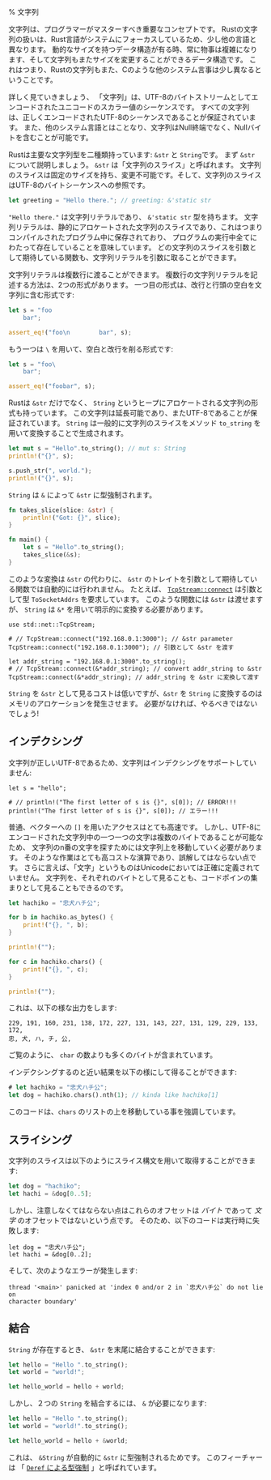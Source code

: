 % 文字列
<!-- % Strings -->

<!-- Strings are an important concept for any programmer to master. Rust’s string -->
<!-- handling system is a bit different from other languages, due to its systems -->
<!-- focus. Any time you have a data structure of variable size, things can get -->
<!-- tricky, and strings are a re-sizable data structure. That being said, Rust’s -->
<!-- strings also work differently than in some other systems languages, such as C. -->
文字列は、プログラマーがマスターすべき重要なコンセプトです。
Rustの文字列の扱いは、Rust言語がシステムにフォーカスしているため、少し他の言語と異なります。
動的なサイズを持つデータ構造が有る時、常に物事は複雑になります、そして文字列もまたサイズを変更することができるデータ構造です。
これはつまり、Rustの文字列もまた、Cのような他のシステム言事は少し異なるということです。


<!-- Let’s dig into the details. A ‘string’ is a sequence of Unicode scalar values -->
<!-- encoded as a stream of UTF-8 bytes. All strings are guaranteed to be a valid -->
<!-- encoding of UTF-8 sequences. Additionally, unlike some systems languages, -->
<!-- strings are not null-terminated and can contain null bytes. -->
詳しく見ていきましょう、 「文字列」は、UTF-8のバイトストリームとしてエンコードされたユニコードのスカラー値のシーケンスです。
すべての文字列は、正しくエンコードされたUTF-8のシーケンスであることが保証されています。
また、他のシステム言語とはことなり、文字列はNull終端でなく、Nullバイトを含むことが可能です。

<!-- Rust has two main types of strings: `&str` and `String`. Let’s talk about -->
<!-- `&str` first. These are called ‘string slices’. A string slice has a fixed -->
<!-- size, and cannot be mutated. It is a reference to a sequence of UTF-8 bytes. -->
Rustは主要な文字列型を二種類持っています: `&str` と `String`です。
まず `&str` について説明しましょう。 `&str` は「文字列のスライス」と呼ばれます。
文字列のスライスは固定のサイズを持ち、変更不可能です。そして、文字列のスライスはUTF-8のバイトシーケンスへの参照です。


```rust
let greeting = "Hello there."; // greeting: &'static str
```

<!-- `"Hello there."` is a string literal and its type is `&'static str`. A string -->
<!-- literal is a string slice that is statically allocated, meaning that it’s saved -->
<!-- inside our compiled program, and exists for the entire duration it runs. The -->
<!-- `greeting` binding is a reference to this statically allocated string. Any -->
<!-- function expecting a string slice will also accept a string literal. -->
`"Hello there."` は文字列リテラルであり、 `&'static str` 型を持ちます。
文字列リテラルは、静的にアロケートされた文字列のスライスであり、これはつまりコンパイルされたプログラム中に保存されており、
プログラムの実行中全てにわたって存在していることを意味しています。
どの文字列のスライスを引数として期待している関数も、文字列リテラルを引数に取ることができます。

<!-- String literals can span multiple lines. There are two forms. The first will -->
<!-- include the newline and the leading spaces: -->
文字列リテラルは複数行に渡ることができます。
複数行の文字列リテラルを記述する方法は、2つの形式があります。
一つ目の形式は、改行と行頭の空白を文字列に含む形式です:

```rust
let s = "foo
    bar";

assert_eq!("foo\n        bar", s);
```

<!-- The second, with a `\`, trims the spaces and the newline: -->
もう一つは `\` を用いて、空白と改行を削る形式です:

```rust
let s = "foo\
    bar";

assert_eq!("foobar", s);
```

<!-- Rust has more than just `&str`s though. A `String`, is a heap-allocated string. -->
<!-- This string is growable, and is also guaranteed to be UTF-8. `String`s are -->
<!-- commonly created by converting from a string slice using the `to_string` -->
<!-- method. -->
Rustは `&str` だけでなく、 `String` というヒープにアロケートされる文字列の形式も持っています。
この文字列は延長可能であり、またUTF-8であることが保証されています。
`String` は一般的に文字列のスライスをメソッド `to_string` を用いて変換することで生成されます。

```rust
let mut s = "Hello".to_string(); // mut s: String
println!("{}", s);

s.push_str(", world.");
println!("{}", s);
```

<!-- `String`s will coerce into `&str` with an `&`: -->
`String` は `&` によって `&str` に型強制されます。

```rust
fn takes_slice(slice: &str) {
    println!("Got: {}", slice);
}

fn main() {
    let s = "Hello".to_string();
    takes_slice(&s);
}
```

<!-- This coercion does not happen for functions that accept one of `&str`’s traits -->
<!-- instead of `&str`. For example, [`TcpStream::connect`][connect] has a parameter -->
<!-- of type `ToSocketAddrs`. A `&str` is okay but a `String` must be explicitly -->
<!-- converted using `&*`. -->
このような変換は `&str` の代わりに、 `&str` のトレイトを引数として期待している関数では自動的には行われません。
たとえば、 [`TcpStream::connect`][connect] は引数として型 `ToSocketAddrs` を要求しています。
このような関数には `&str` は渡せますが、 `String` は `&*` を用いて明示的に変換する必要があります。

```rust,no_run
use std::net::TcpStream;

# // TcpStream::connect("192.168.0.1:3000"); // &str parameter
TcpStream::connect("192.168.0.1:3000"); // 引数として &str を渡す

let addr_string = "192.168.0.1:3000".to_string();
# // TcpStream::connect(&*addr_string); // convert addr_string to &str
TcpStream::connect(&*addr_string); // addr_string を &str に変換して渡す
```

<!-- Viewing a `String` as a `&str` is cheap, but converting the `&str` to a -->
<!-- `String` involves allocating memory. No reason to do that unless you have to! -->
`String` を `&str` として見るコストは低いですが、`&str` を `String` に変換するのはメモリのアロケーションを発生させます。
必要がなければ、やるべきではないでしょう!

<!-- ## Indexing  -->
## インデクシング

<!-- Because strings are valid UTF-8, strings do not support indexing: -->
文字列が正しいUTF-8であるため、文字列はインデクシングをサポートしていません:

```rust,ignore
let s = "hello";

# // println!("The first letter of s is {}", s[0]); // ERROR!!!
println!("The first letter of s is {}", s[0]); // エラー!!!
```

<!-- Usually, access to a vector with `[]` is very fast. But, because each character -->
<!-- in a UTF-8 encoded string can be multiple bytes, you have to walk over the -->
<!-- string to find the nᵗʰ letter of a string. This is a significantly more -->
<!-- expensive operation, and we don’t want to be misleading. Furthermore, ‘letter’ -->
<!-- isn’t something defined in Unicode, exactly. We can choose to look at a string as -->
<!-- individual bytes, or as codepoints:-->
普通、ベクターへの `[]` を用いたアクセスはとても高速です。
しかし、UTF-8にエンコードされた文字列中の一つ一つの文字は複数のバイトであることが可能なため、
文字列のn番の文字を探すためには文字列上を移動していく必要があります。
そのような作業はとても高コストな演算であり、誤解してはならない点です。
さらに言えば、「文字」というものはUnicodeにおいては正確に定義されていません。
文字列を、それぞれのバイトとして見ることも、コードポインの集まりとして見ることもできるのです。

```rust
let hachiko = "忠犬ハチ公";

for b in hachiko.as_bytes() {
    print!("{}, ", b);
}

println!("");

for c in hachiko.chars() {
    print!("{}, ", c);
}

println!("");
```

<!-- This prints: -->
これは、以下の様な出力をします:

```text
229, 191, 160, 231, 138, 172, 227, 131, 143, 227, 131, 129, 229, 133, 172,
忠, 犬, ハ, チ, 公,
```

<!-- As you can see, there are more bytes than `char`s.-->
ご覧のように、 `char` の数よりも多くのバイトが含まれています。

<!-- You can get something similar to an index like this: -->
インデクシングするのと近い結果を以下の様にして得ることができます:

```rust
# let hachiko = "忠犬ハチ公";
let dog = hachiko.chars().nth(1); // kinda like hachiko[1]
```

<!-- This emphasizes that we have to walk from the beginning of the list of `chars`. -->
このコードは、`chars` のリストの上を移動している事を強調しています。

## スライシング

<!-- You can get a slice of a string with slicing syntax: -->
文字列のスライスは以下のようにスライス構文を用いて取得することができます:

```rust
let dog = "hachiko";
let hachi = &dog[0..5];
```

<!-- But note that these are _byte_ offsets, not _character_ offsets. So -->
<!-- this will fail at runtime: -->
しかし、注意しなくてはならない点はこれらのオフセットは _バイト_ であって _文字_ のオフセットではないという点です。
そのため、以下のコードは実行時に失敗します:

```rust,should_panic
let dog = "忠犬ハチ公";
let hachi = &dog[0..2];
```

<!-- with this error: -->
そして、次のようなエラーが発生します:


```text
thread '<main>' panicked at 'index 0 and/or 2 in `忠犬ハチ公` do not lie on
character boundary'
```

<!-- ## Concatenation -->
## 結合

<!-- If you have a `String`, you can concatenate a `&str` to the end of it: -->
`String` が存在するとき、 `&str` を末尾に結合することができます:

```rust
let hello = "Hello ".to_string();
let world = "world!";

let hello_world = hello + world;
```

<!-- But if you have two `String`s, you need an `&`: -->
しかし、２つの `String` を結合するには、 `&` が必要になります:

```rust
let hello = "Hello ".to_string();
let world = "world!".to_string();

let hello_world = hello + &world;
```

<!-- This is because `&String` can automatically coerce to a `&str`. This is a -->
<!-- feature called ‘[`Deref` coercions][dc]’. -->
これは、 `&String` が自動的に `&str` に型強制されるためです。
このフィーチャーは 「 [`Deref` による型強制][dc] 」と呼ばれています。

[dc]: deref-coercions.html
[connect]: ../std/net/struct.TcpStream.html#method.connect

